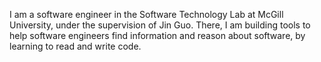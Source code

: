 I am a software engineer in the Software Technology Lab at McGill University, under the supervision of Jin Guo. There, I am building tools to help software engineers find information and reason about software, by learning to read and write code.
